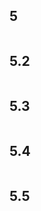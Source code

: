
## 5  
 ```{include} ./5/5.md
 ``` 

## 5.2  
 ```{include} ./5/5.2.md
 ``` 

## 5.3  
 ```{include} ./5/5.3.md
 ``` 

## 5.4  
 ```{include} ./5/5.4.md
 ``` 

## 5.5  
 ```{include} ./5/5.5.md
 ``` 
